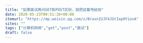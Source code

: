 ```yaml
---
title: "如果面试再问GET和POST区别，就把这篇甩给他"
date: 2020-05-23T00:51:26+08:00
itemurl: "https://mp.weixin.qq.com/s/BraxnIUJF4JGtIep0YiovA"
sites: ""
tags: ["计算机网络","get","post","面试"]
draft: false
---
```


